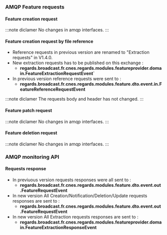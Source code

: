 ### AMQP Feature requests

#### Feature creation request

:::note diclamer
No changes in amqp interfaces.
:::

#### Feature creation request by file reference

- Reference requests in previous version are renamed to "Extraction requests" in V1.4.0.
- New extraction requests has to be published on this exchange :
   - <b>regards.broadcast.fr.cnes.regards.modules.featureprovider.domain.FeatureExtractionRequestEvent`</b>
- In previous version reference requests were sent to :
   - <b>regards.broadcast.fr.cnes.regards.modules.feature.dto.event.in.FeatureReferenceRequestEvent</b>

:::note diclamer
The requests body and header has not changed.
:::

#### Feature patch request

:::note diclamer
No changes in amqp interfaces.
:::

#### Feature deletion request

:::note diclamer
No changes in amqp interfaces.
:::

### AMQP monitoring API

#### Requests response

- In previuous version requests responses were all sent to : 
  - <b>regards.broadcast.fr.cnes.regards.modules.feature.dto.event.out.FeatureRequestEvent</b>
- In new version All Creation/Notification/Deletion/Update requests responses are sent to : 
  - <b>regards.broadcast.fr.cnes.regards.modules.feature.dto.event.out.FeatureRequestEvent</b>
- In new version All Extraction requests responses are sent to : 
  - <b>regards.broadcast.fr.cnes.regards.modules.featureprovider.domain.FeatureExtractionResponseEvent</b>



